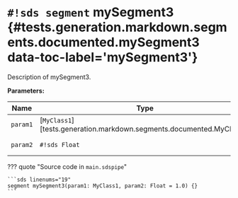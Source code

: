 # `#!sds segment` mySegment3 {#tests.generation.markdown.segments.documented.mySegment3 data-toc-label='mySegment3'}

Description of mySegment3.

**Parameters:**

| Name | Type | Description | Default |
|------|------|-------------|---------|
| `param1` | [`MyClass1`][tests.generation.markdown.segments.documented.MyClass1] | Description of param1. | - |
| `param2` | `#!sds Float` | Description of param2. | `#!sds 1.0` |

??? quote "Source code in `main.sdspipe`"

    ```sds linenums="19"
    segment mySegment3(param1: MyClass1, param2: Float = 1.0) {}
    ```
